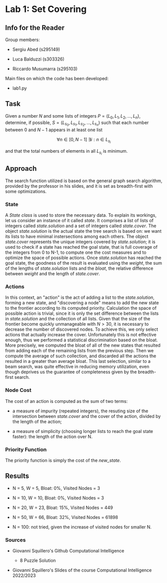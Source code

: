 # Lab 1: Set Covering

## Info for the Reader

Group members:

- Sergiu Abed (s295149)

- Luca Balduzzi (s303326)

- Riccardo Musumarra (s295103)

Main files on which the code has been developed:

- lab1.py

## Task

Given a number $N$ and some lists of integers $P = (L_0, L_1, L_2, ..., L_n)$,
determine, if possible, $S = (L_{s_0}, L_{s_1}, L_{s_2}, ..., L_{s_n})$
such that each number between $0$ and $N-1$ appears in at least one list

$$\forall n \in [0, N-1] \ \exists i : n \in L_{s_i}$$

and that the total numbers of elements in all $L_{s_i}$ is minimum.

## Approach

The search function utilized is based on the general graph search algorithm, provided by the professor in his slides, and it is set as breadth-first with some optimizations.

### State

A *State class* is used to store the necessary data. To explain its workings, let us consider an instance of it called *state*. It comprises a list of lists of integers called *state.solution* and a set of integers called *state.cover*. The object *state.solution* is the actual state the tree search is based on: we want its lists to have minimal instersections among each others. The object *state.cover* represents the unique integers covered by *state.solution*; it is used to check if a state has reached the goal state, that is full coverage of the integers from 0 to N-1, to compute one the cost measures and to optimize the space of possible actions.
Once *state.solution* has reached the goal state, the goodness of the result is evaluated using the *weight*, the sum of the lengths of *state.solution* lists and the *bloat*, the relative difference between *weight* and the length of *state.cover*.

### Actions

In this context, an "action" is the act of adding a list to the *state.solution*, forming a new state, and "discovering a node" means to add the new state to the frontier according to its computed priority.
Calculation the space of possible action is trivial, since it is only the set difference between the lists in *state.solution* and the collection of all lists.
Given that the size of the frontier become quickly unmanageable with $N > 30$, it is necessary to decrease the number of discovered nodes. To achieve this, we only select actions that actually increase the cover. 
Unfortunately this is not effective enough, thus we performed a statistical discrimination based on the bloat. More precisely, we computed the bloat of all of the new states that resulted from adding each of the remaining lists from the previous step. Then we compute the average of such collection, and discarded all the actions the resulted in a greater than average bloat. This last selection, similar to a beam search, was quite effective in reducing memory utilization, even though deprives us the guarantee of completeness given by the breadth-first search.

### Node Cost

The cost of an action is computed as the sum of two terms:

- a measure of impurity (repeated integers), the resuting size of the intersection between *state.cover* and the cover of the action, divided by the length of the action;

- a measure of simplicity (choosing longer lists to reach the goal state faster): the length of the action over N.

### Priority Function

The priority function is simply the cost of the *new_state*.

## Results

- N = 5, W = 5, Bloat: 0%, Visited Nodes = 3

- N = 10, W = 10, Bloat: 0%, Visited Nodes = 3

- N = 20, W = 23, Bloat: 15%, Visited Nodes = 449

- N = 50, W = 66, Bloat: 32%, Visited Nodes = 61898

- N = 100: not tried, given the increase of visited nodes for smaller N.

### Sources

- Giovanni Squillero's Github Computational Intelligence

  - 8 Puzzle Solution

- Giovanni Squillero's Slides of the course Computational Intelligence 2022/2023